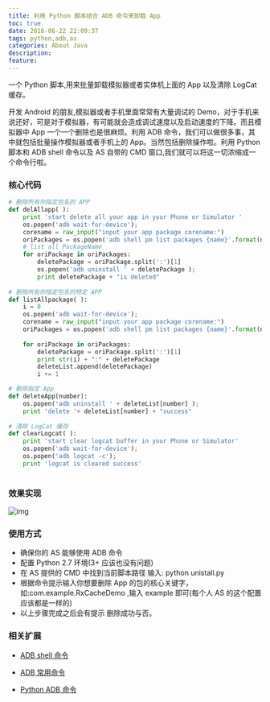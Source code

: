 ```yaml
---
title: 利用 Python 脚本结合 ADB 命令来卸载 App 
toc: true
date: 2016-06-22 22:09:37
tags: python,adb,as
categories: About Java
description:
feature:
---
```


一个 Python 脚本,用来批量卸载模拟器或者实体机上面的 App 以及清除 LogCat 缓存。

<!--more-->

开发 Android 的朋友,模拟器或者手机里面常常有大量调试的 Demo，对于手机来说还好，可是对于模拟器，有可能就会造成调试速度以及启动速度的下降。而且模拟器中 App 一个一个删除也是很麻烦。利用 ADB 命令，我们可以做很多事，其中就包括批量操作模拟器或者手机上的 App。当然包括删除操作啦。利用 Python 脚本和 ADB shell 命令以及 AS 自带的 CMD 窗口,我们就可以将这一切浓缩成一个命令行啦。

### 核心代码

``` python
# 删除所有你指定包名的 APP
def delAllapp( ):
    print 'start delete all your app in your Phone or Simulator '
    os.popen('adb wait-for-device');
    corename = raw_input("input your app package corename:")
    oriPackages = os.popen('adb shell pm list packages {name}'.format(name=corename));
    # list all PackageName
    for oriPackage in oriPackages:
        deletePackage = oriPackage.split(':')[1]
        os.popen('adb uninstall ' + deletePackage );
        print deletePackage + "is deleted"
        
# 删除所有你指定包名的特定 APP
def listAllpackage( ):
    i = 0
    os.popen('adb wait-for-device');
    corename = raw_input("input your app package corename:")
    oriPackages = os.popen('adb shell pm list packages {name}'.format(name=corename));
    
    for oriPackage in oriPackages:
        deletePackage = oriPackage.split(':')[1]
        print str(i) + ":" + deletePackage
        deleteList.append(deletePackage)
        i += 1

# 删除指定 App
def deleteApp(number):
    os.popen('adb uninstall ' + deleteList[number] );
    print 'delete '+ deleteList[number] + "success"
 
# 清除 LogCat 缓存   
def clearLogcat( ):
    print 'start clear logcat buffer in your Phone or Simulator'
    os.popen('adb wait-for-device');
    os.popen('adb logcat -c');
    print 'logcat is cleared success'       
    
```

### 效果实现

![img](http://7xrl8j.com1.z0.glb.clouddn.com/Use.gif)

### 使用方式

- 确保你的 AS 能够使用 ADB 命令
- 配置 Python 2.7 环境(3+ 应该也没有问题)
- 在 AS 提供的 CMD 中找到当前脚本路径 输入: python unistall.py
- 根据命令提示输入你想要删除 App 的包的核心关键字，如:com.example.RxCacheDemo ,输入 example 即可(每个人 AS 的这个配置应该都是一样的)
- 以上步骤完成之后会有提示 删除成功与否。

### 相关扩展

- [ADB shell 命令](http://imsardine.simplbug.com/note/android/adb/commands/pm.html)

- [ADB 常用命令](https://segmentfault.com/a/1190000000426049)

- [Python ADB 命令](http://www.cnblogs.com/HQMIS/archive/2013/02/03/2890892.html)

  ​
